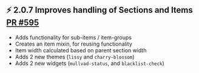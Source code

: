 ## ⚡️ 2.0.7 Improves handling of Sections and Items [PR #595](https://github.com/Lissy93/dashy/pull/595)
- Adds functionality for sub-items / item-groups
- Creates an item mixin, for reusing functionality
- Item width calculated based on parent section width
- Adds 2 new themes (`lissy` and `charry-blossom`)
- Adds 2 new widgets (`mullvad-status`, and `blacklist-check`)
